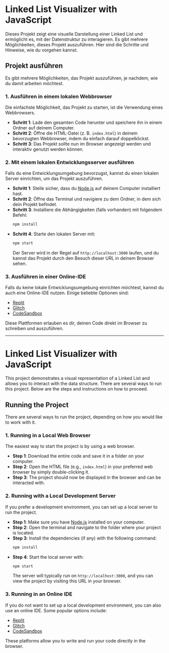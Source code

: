 # **Linked List Visualizer with JavaScript**

Dieses Projekt zeigt eine visuelle Darstellung einer Linked List und ermöglicht es, mit der Datenstruktur zu interagieren. Es gibt mehrere Möglichkeiten, dieses Projekt auszuführen. Hier sind die Schritte und Hinweise, wie du vorgehen kannst.

## **Projekt ausführen**

Es gibt mehrere Möglichkeiten, das Projekt auszuführen, je nachdem, wie du damit arbeiten möchtest.

### **1. Ausführen in einem lokalen Webbrowser**

Die einfachste Möglichkeit, das Projekt zu starten, ist die Verwendung eines Webbrowsers.

- **Schritt 1**: Lade den gesamten Code herunter und speichere ihn in einem Ordner auf deinem Computer.
- **Schritt 2**: Öffne die HTML-Datei (z. B. `index.html`) in deinem bevorzugten Webbrowser, indem du einfach darauf doppelklickst.
- **Schritt 3**: Das Projekt sollte nun im Browser angezeigt werden und interaktiv genutzt werden können.

### **2. Mit einem lokalen Entwicklungsserver ausführen**

Falls du eine Entwicklungsumgebung bevorzugst, kannst du einen lokalen Server einrichten, um das Projekt auszuführen.

- **Schritt 1**: Stelle sicher, dass du [Node.js](https://nodejs.org/) auf deinem Computer installiert hast.
- **Schritt 2**: Öffne das Terminal und navigiere zu dem Ordner, in dem sich dein Projekt befindet.
- **Schritt 3**: Installiere die Abhängigkeiten (falls vorhanden) mit folgendem Befehl:
  ```bash
  npm install
  ```
- **Schritt 4**: Starte den lokalen Server mit:
  ```bash
  npm start
  ```
  Der Server wird in der Regel auf `http://localhost:3000` laufen, und du kannst das Projekt durch den Besuch dieser URL in deinem Browser sehen.

### **3. Ausführen in einer Online-IDE**

Falls du keine lokale Entwicklungsumgebung einrichten möchtest, kannst du auch eine Online-IDE nutzen. Einige beliebte Optionen sind:
- [Replit](https://replit.com/)
- [Glitch](https://glitch.com/)
- [CodeSandbox](https://codesandbox.io/)

Diese Plattformen erlauben es dir, deinen Code direkt im Browser zu schreiben und auszuführen.

---

# **Linked List Visualizer with JavaScript**

This project demonstrates a visual representation of a Linked List and allows you to interact with the data structure. There are several ways to run this project. Below are the steps and instructions on how to proceed.

## **Running the Project**

There are several ways to run the project, depending on how you would like to work with it.

### **1. Running in a Local Web Browser**

The easiest way to start the project is by using a web browser.

- **Step 1**: Download the entire code and save it in a folder on your computer.
- **Step 2**: Open the HTML file (e.g., `index.html`) in your preferred web browser by simply double-clicking it.
- **Step 3**: The project should now be displayed in the browser and can be interacted with.

### **2. Running with a Local Development Server**

If you prefer a development environment, you can set up a local server to run the project.

- **Step 1**: Make sure you have [Node.js](https://nodejs.org/) installed on your computer.
- **Step 2**: Open the terminal and navigate to the folder where your project is located.
- **Step 3**: Install the dependencies (if any) with the following command:
  ```bash
  npm install
  ```
- **Step 4**: Start the local server with:
  ```bash
  npm start
  ```
  The server will typically run on `http://localhost:3000`, and you can view the project by visiting this URL in your browser.

### **3. Running in an Online IDE**

If you do not want to set up a local development environment, you can also use an online IDE. Some popular options include:
- [Replit](https://replit.com/)
- [Glitch](https://glitch.com/)
- [CodeSandbox](https://codesandbox.io/)

These platforms allow you to write and run your code directly in the browser.
